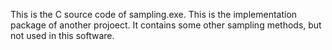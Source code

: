 This is the C source code of sampling.exe.
This is the implementation package of another projoect. 
It contains some other sampling methods, but not used in this software.
